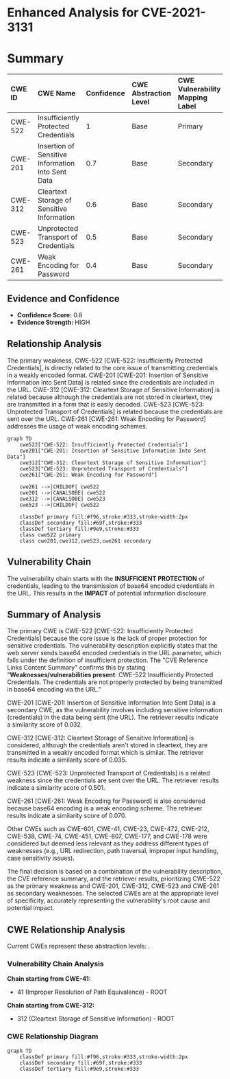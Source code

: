 # Enhanced Analysis for CVE-2021-3131

# Summary
| CWE ID  | CWE Name                                                      | Confidence | CWE Abstraction Level | CWE Vulnerability Mapping Label | CWE-Vulnerability Mapping Notes |
| :-------- | :------------------------------------------------------------ | :--------- | :---------------------- | :------------------------------ | :------------------------------ |
| CWE-522   | Insufficiently Protected Credentials                          | 1          | Base                    | Primary                         | Allowed                       |
| CWE-201   | Insertion of Sensitive Information Into Sent Data             | 0.7        | Base                    | Secondary                       | Allowed                       |
| CWE-312   | Cleartext Storage of Sensitive Information                  | 0.6        | Base                    | Secondary                       | Allowed                       |
| CWE-523   | Unprotected Transport of Credentials                          | 0.5        | Base                    | Secondary                       | Allowed                       |
| CWE-261   | Weak Encoding for Password                                    | 0.4        | Base                    | Secondary                       | Allowed                       |

## Evidence and Confidence

*   **Confidence Score:** 0.8
*   **Evidence Strength:** HIGH

## Relationship Analysis
The primary weakness, CWE-522 [CWE-522: Insufficiently Protected Credentials], is directly related to the core issue of transmitting credentials in a weakly encoded format. CWE-201 [CWE-201: Insertion of Sensitive Information Into Sent Data] is related since the credentials are included in the URL. CWE-312 [CWE-312: Cleartext Storage of Sensitive Information] is related because although the credentials are not stored in cleartext, they are transmitted in a form that is easily decoded. CWE-523 [CWE-523: Unprotected Transport of Credentials] is related because the credentials are sent over the URL. CWE-261 [CWE-261: Weak Encoding for Password] addresses the usage of weak encoding schemes.

```mermaid
graph TD
    cwe522["CWE-522: Insufficiently Protected Credentials"]
    cwe201["CWE-201: Insertion of Sensitive Information Into Sent Data"]
    cwe312["CWE-312: Cleartext Storage of Sensitive Information"]
    cwe523["CWE-523: Unprotected Transport of Credentials"]
    cwe261["CWE-261: Weak Encoding for Password"]

    cwe261 -->|CHILDOF| cwe522
    cwe201 -->|CANALSOBE| cwe522
    cwe312 -->|CANALSOBE| cwe523
    cwe523 -->|CHILDOF| cwe522

    classDef primary fill:#f96,stroke:#333,stroke-width:2px
    classDef secondary fill:#69f,stroke:#333
    classDef tertiary fill:#9e9,stroke:#333
    class cwe522 primary
    class cwe201,cwe312,cwe523,cwe261 secondary
```

## Vulnerability Chain
The vulnerability chain starts with the **INSUFFICIENT PROTECTION** of credentials, leading to the transmission of base64 encoded credentials in the URL. This results in the **IMPACT** of potential information disclosure.

## Summary of Analysis
The primary CWE is CWE-522 [CWE-522: Insufficiently Protected Credentials] because the core issue is the lack of proper protection for sensitive credentials. The vulnerability description explicitly states that the web server sends base64 encoded credentials in the URL parameter, which falls under the definition of insufficient protection. The "CVE Reference Links Content Summary" confirms this by stating "**Weaknesses/vulnerabilities present**: CWE-522 Insufficiently Protected Credentials. The credentials are not properly protected by being transmitted in base64 encoding via the URL."

CWE-201 [CWE-201: Insertion of Sensitive Information Into Sent Data] is a secondary CWE, as the vulnerability involves including sensitive information (credentials) in the data being sent (the URL). The retriever results indicate a similarity score of 0.032.

CWE-312 [CWE-312: Cleartext Storage of Sensitive Information] is considered, although the credentials aren't stored in cleartext, they are transmitted in a weakly encoded format which is similar. The retriever results indicate a similarity score of 0.035.

CWE-523 [CWE-523: Unprotected Transport of Credentials] is a related weakness since the credentials are sent over the URL. The retriever results indicate a similarity score of 0.501.

CWE-261 [CWE-261: Weak Encoding for Password] is also considered because base64 encoding is a weak encoding scheme. The retriever results indicate a similarity score of 0.070.

Other CWEs such as CWE-601, CWE-41, CWE-23, CWE-472, CWE-212, CWE-538, CWE-74, CWE-451, CWE-807, CWE-177, and CWE-178 were considered but deemed less relevant as they address different types of weaknesses (e.g., URL redirection, path traversal, improper input handling, case sensitivity issues).

The final decision is based on a combination of the vulnerability description, the CVE reference summary, and the retriever results, prioritizing CWE-522 as the primary weakness and CWE-201, CWE-312, CWE-523 and CWE-261 as secondary weaknesses. The selected CWEs are at the appropriate level of specificity, accurately representing the vulnerability's root cause and potential impact.


## CWE Relationship Analysis

Current CWEs represent these abstraction levels: .


### Vulnerability Chain Analysis

**Chain starting from CWE-41:**
- 41 (Improper Resolution of Path Equivalence) - ROOT


**Chain starting from CWE-312:**
- 312 (Cleartext Storage of Sensitive Information) - ROOT



### CWE Relationship Diagram

```mermaid
graph TD
    classDef primary fill:#f96,stroke:#333,stroke-width:2px
    classDef secondary fill:#69f,stroke:#333
    classDef tertiary fill:#9e9,stroke:#333
```